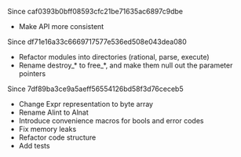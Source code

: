 Since caf0393b0bff08593cfc21be71635ac6897c9dbe
- Make API more consistent

Since df71e16a33c6669717577e536ed508e043dea080
- Refactor modules into directories (rational, parse, execute)
- Rename destroy_* to free_*, and make them null out the parameter pointers

Since 7df89ba3ce9a5aeff56554126bd58f3d76ceceb5
- Change Expr representation to byte array
- Rename Alint to Alnat
- Introduce convenience macros for bools and error codes
- Fix memory leaks
- Refactor code structure
- Add tests